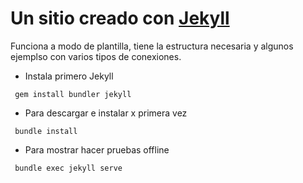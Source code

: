 # Un sitio creado con [Jekyll](https://jekyllrb.com/)

Funciona a modo de plantilla, tiene la estructura necesaria y algunos ejemplso con varios tipos de conexiones.

+ Instala primero Jekyll
~~~console
 gem install bundler jekyll
~~~

+ Para descargar e instalar x primera vez
~~~console
 bundle install
~~~

+ Para mostrar hacer pruebas offline
~~~console
 bundle exec jekyll serve
~~~
